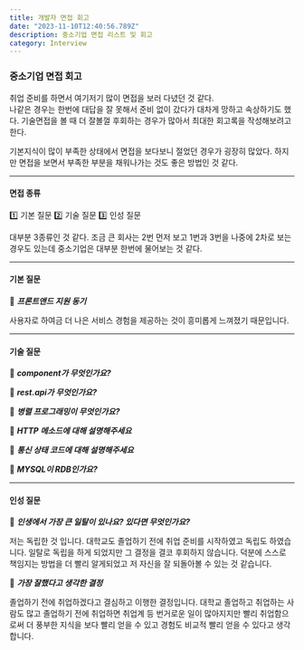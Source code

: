 ```yaml
---
title: 개발자 면접 회고
date: "2023-11-10T12:40:56.789Z"
description: 중소기업 면접 리스트 및 회고
category: Interview
---
```


### 중소기업 면접 회고

취업 준비를 하면서 여기저기 많이 면접을 보러 다녔던 것 같다. <br />
나같은 경우는 한번에 대답을 잘 못해서 준비 없이 갔다가 대차게 망하고 속상하기도 했다.
기술면접을 볼 때 더 잘볼껄 후회하는 경우가 많아서 최대한 회고록을 작성해보려고 한다.

기본지식이 많이 부족한 상태에서 면접을 보다보니 절었던 경우가 굉장히 많았다.
하지만 면접을 보면서 부족한 부분을 채워나가는 것도 좋은 방법인 것 같다.

---

#### 면접 종류

1️⃣ 기본 질문
2️⃣ 기술 질문
3️⃣ 인성 질문

대부분 3종류인 것 같다.
조금 큰 회사는 2번 먼저 보고 1번과 3번을 나중에 2차로 보는 경우도 있는데
중소기업은 대부분 한번에 물어보는 것 같다.

---

#### 기본 질문

📍 **_프론트앤드 지원 동기_**

사용자로 하여금 더 나은 서비스 경험을 제공하는 것이 흥미롭게 느껴졌기 때문입니다.

---

#### 기술 질문

📍 **_component가 무엇인가요?_**

📍 **_rest.api가 무엇인가요?_**

📍 **_병렬 프로그래밍이 무엇인가요?_**

📍 **_HTTP 메소드에 대해 설명해주세요_**

📍 **_통신 상태 코드에 대해 설명해주세요_**

📍 **_MYSQL이 RDB인가요?_**

---

#### 인성 질문

📍 **_인생에서 가장 큰 일탈이 있나요? 있다면 무엇인가요?_**

저는 독립한 것 입니다. 대학교도 졸업하기 전에 취업 준비를 시작하였고 독립도 하였습니다.
일탈로 독립을 하게 되었지만 그 결정을 결코 후회하지 않습니다.
덕분에 스스로 책임지는 방법을 더 빨리 알게되었고 저 자신을 잘 되돌아볼 수 있는 것 같습니다.

📍 **_가장 잘했다고 생각한 결정_**

졸업하기 전에 취업하겠다고 결심하고 이행한 결정입니다. 대학교 졸업하고 취업하는 사람도 많고 졸업하기 전에 취업하면 취업계 등 번거로운 일이 많아지지만 빨리 취업함으로써 더 풍부한 지식을 보다 빨리 얻을 수 있고 경험도 비교적 빨리 얻을 수 있다고 생각합니다.
